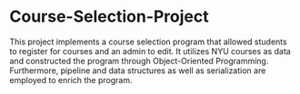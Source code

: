 # Course-Selection-Project
This project implements a course selection program that allowed students to register for courses and an admin to edit. It utilizes NYU courses as data and constructed the program through Object-Oriented Programming. Furthermore, pipeline and data structures as well as serialization are employed to enrich the program.
